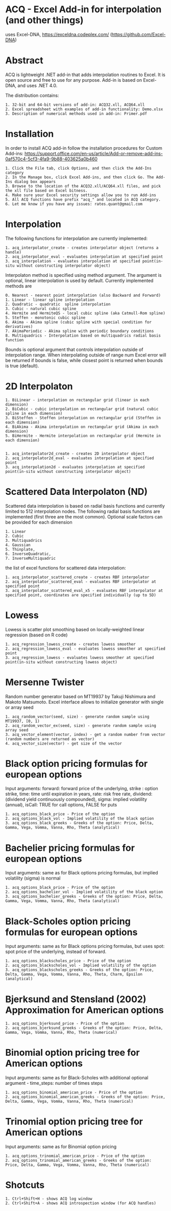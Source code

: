 # ACQ - Excel Add-in for interpolation (and other things)
uses Excel-DNA, https://exceldna.codeplex.com/ (https://github.com/Excel-DNA)

# Abstract 
ACQ is lightweight .NET add-in that adds interpolation routines to Excel. It is open source and free to use for any purpose. Add-in is based on Excel-DNA, and uses .NET 4.0. 

The distribution contains: 

	1. 32-bit and 64-bit versions of add-in: ACQ32.xll, ACQ64.xll
	2. Excel spreadsheet with examples of add-in functionality: Demo.xlsx
	3. Description of numerical methods used in add-in: Primer.pdf 
	

# Installation
In order to install ACQ add-in follow the installation procedures for Custom Add-ins:
https://support.office.com/en-us/article/Add-or-remove-add-ins-0af570c4-5cf3-4fa9-9b88-403625a0b460

	1. Click the File tab, click Options, and then click the Add-Ins category 
	2. In the Manage box, click Excel Add-ins, and then click Go. The Add-Ins dialog box appears
	3. Browse to the location of the ACQ32.xll/ACQ64.xll files, and pick the xll file based on Excel bitness.
	4. Make sure your Excel security settings allow you to run Add-ins 
	5. All ACQ functions have prefix "acq_" and located in ACQ category.
	6. Let me know if you have any issues: rates.quant@gmail.com
    
# Interpolation
The following functions for interpolation are currently implemented:

	1. acq_interpolator_create - creates interpolator object (returns a handle)
	2. acq_interpolator_eval - evaluates interpolation at specified point
	3. acq_interpolation - evaluates interpolation at specified point(in-situ without constructing interpolator object)
	
Interpolaton method is specified using method argument. The argument is optional, linear interpolation is used by default. Currently implemented methods are

	0. Nearest - nearest point interpolation (also Backward and Forward)
	1. Linear - linear spline interpolation
	2. Quadratic - quadratic  spline interpolation	
	3. Cubic - natural cubic spline
	4. Hermite and HermiteQS - local cubic spline (aka Catmull-Rom spline)
	5. Steffen - monotonic cubic spline
	6. Akima - Akima spline (cubic spline with special condition for derivatives)
	7. AkimaPeriodic - Akima spline with periodic boundary conditions
	8. Multiquadrics - Interpolation based on multiquadrics radial basis function 

Bounds is optional argument that controls interpolation outside of interpolation range. When interpolating outside of range num Excel error will be returned if bounds is false, while closest point is returned when bounds is true (default).  

# 2D Interpolaton
	1. BiLinear - interpolation on rectangular grid (linear in each dimension)
	2. BiCubic - cubic interpolation on rectangular grid (natural cubic spline in each dimension)
	3. BiSteffen - Steffen interpolation on rectangular grid (Steffen in each dimension)
	4. BiAkima - Akima interpolation on rectangular grid (Akima in each dimension)
	5. BiHermite - Hermite interpolation on rectangular grid (Hermite in each dimension)
	
	
	1. acq_interpolator2d_create - creates 2D interpolator object
	2. acq_interpolator2d_eval - evaluates interpolation at specified point
	3. acq_interpolation2d - evaluates interpolation at specified point(in-situ without constructing interpolator object)

	
# Scattered Data Interpolaton (ND)
Scattered data interpolation is based on radial basis functions and currently limited to 512 interpolation nodes. The following radial basis functions are implemented (first three are the most common). Optional scale factors can be provided for each dimension

	1. Linear
	2. Cubic
	3. Multiquadrics
	4. Gaussian
	5. Thinplate,
	6. InverseQuadratic,
	7. InverseMultiquadric

the list of excel functions for scattered data interpolation:

	1. acq_interpolator_scattered_create - creates RBF interpolator
	2. acq_interpolator_scattered_eval - evaluates RBF interpolator at specified point
	3. acq_interpolator_scattered_eval_x5 - evaluates RBF interpolator at specified point, coordinates are specified individually (up to 5D)

# Lowess
Lowess is scatter plot smoothing based on locally-weighted linear regression (based on R code)

	1. acq_regression_lowess_create - creates lowess smoother
	2. acq_regression_lowess_eval - evaluates lowess smoother at specified point
	3. acq_regression_lowess - evaluates lowess smoother at specified point(in-situ without constructing lowess object)
	
		
# Mersenne Twister
Random number generator based on MT19937 by Takuji Nishimura and Makoto Matsumoto. 
Excel interface allows to initialize generator with single or array seed

	1. acq_random_vector(seed, size) - generate random sample using MT19937, [0, 1) 
	2. acq_random_vector_ex(seed, size) - generate random sample using array seed
	3. acq_vector_element(vector, index) - get a random number from vector (random numbers are returned as vector)
	4. acq_vector_size(vector) - get size of the vector 


# Black option pricing formulas for european options
Input arguments: forward: forward price of the underlying, strike : option strike, time: time until expiration in years, rate: risk free rate, dividend: (dividend yield continuously compounded), sigma: implied volatility (annual), isCall: TRUE for call options, FALSE for puts

	1. acq_options_black_price - Price of the option 
	2. acq_options_black_vol - Implied volatility of the black option 
	3. acq_options_black_greeks - Greeks of the option: Price, Delta, Gamma, Vega, Vomma, Vanna, Rho, Theta (analytical)
	
	
# Bachelier pricing formulas for european options
Input arguments: same as for Black options pricing formulas, but implied volatility (sigma) is normal

	1. acq_options_black_price - Price of the option 
	2. acq_options_bachelier_vol - Implied volatility of the black option 
	3. acq_options_bachelier_greeks - Greeks of the option: Price, Delta, Gamma, Vega, Vomma, Vanna, Rho, Theta (analytical)


# Black-Scholes option pricing formulas for european options
Input arguments: same as for Black options pricing formulas, but uses spot: spot price of the underlying, instead of forward.

	1. acq_options_blackscholes_price - Price of the option  
	2. acq_options_blackscholes_vol - Implied volatility of the option 
	3. acq_options_blackscholes_greeks - Greeks of the option: Price, Delta, Gamma, Vega, Vomma, Vanna, Rho, Theta, Charm, Epsilon (analytical)	


# Bjerksund and Stensland (2002) Approximation for American options
	1. acq_options_bjerksund_price - Price of the option  
	2. acq_options_bjerksund_greeks - Greeks of the option: Price, Delta, Gamma, Vega, Vomma, Vanna, Rho, Theta (numerical)	


# Binomial option pricing tree for American options
Input arguments: same as for Black-Scholes with additional optional argument -  time_steps: number of times steps 

	1. acq_options_binomial_american_price - Price of the option  	
	2. acq_options_binomial_american_greeks - Greeks of the option: Price, Delta, Gamma, Vega, Vomma, Vanna, Rho, Theta (numerical)	


# Trinomial option pricing tree for American options
Input arguments: same as for Binomial option pricing 

	1. acq_options_trinomial_american_price - Price of the option  	
	2. acq_options_trinomial_american_greeks - Greeks of the option: Price, Delta, Gamma, Vega, Vomma, Vanna, Rho, Theta (numerical)	

# Shotcuts
	1. Ctrl+Shift+H - shows ACQ log window
	2. Ctrl+Shift+A - shows ACQ introspection window (for ACQ handles)
	
